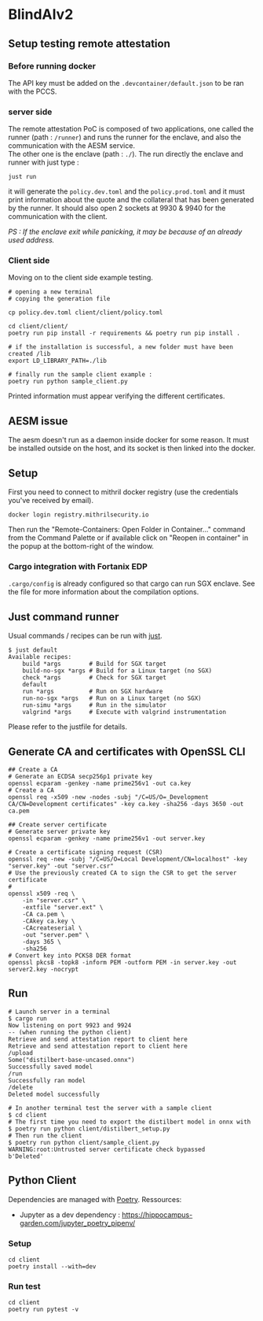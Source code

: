 # BlindAIv2

## Setup testing remote attestation

### **Before running docker** 
The API key must be added on the `.devcontainer/default.json` to be ran with the PCCS. 

### **server side**
The remote attestation PoC is composed of two applications, one called the runner (path : `/runner`) and runs the runner for the enclave, and also the communication with the AESM service.  
The other one is the enclave (path : `./`). 
The run directly the enclave and runner with just type : 
```
just run 
```
it will generate the `policy.dev.toml` and the `policy.prod.toml` and it must print information about the quote and the collateral that has been generated by the runner. It should also open 2 sockets at 9930 & 9940 for the communication with the client. 

*PS : If the enclave exit while panicking, it may be because of an already used address.*

### **Client side**

Moving on to the client side example testing. 

```
# opening a new terminal 
# copying the generation file

cp policy.dev.toml client/client/policy.toml

cd client/client/
poetry run pip install -r requirements && poetry run pip install . 

# if the installation is successful, a new folder must have been created /lib
export LD_LIBRARY_PATH=./lib

# finally run the sample client example : 
poetry run python sample_client.py 
```

Printed information must appear verifying the different certificates. 

## AESM issue
The aesm doesn't run as a daemon inside docker for some reason. It must be installed outside on the host, and its socket is then linked into the docker. 

## Setup

First you need to connect to mithril docker registry (use the credentials you've received by email).
```
docker login registry.mithrilsecurity.io
```

Then run the "Remote-Containers: Open Folder in Container..." command from the Command Palette or if available click on "Reopen in container" in the popup at the bottom-right of the window.

### Cargo integration with Fortanix EDP

`.cargo/config`  is already configured so that cargo can run SGX enclave. See the file for more information about the compilation options.

## Just command runner

Usual commands / recipes can be run with [just](https://just.systems/man/en/). 
```
$ just default
Available recipes:
    build *args        # Build for SGX target
    build-no-sgx *args # Build for a Linux target (no SGX)
    check *args        # Check for SGX target
    default
    run *args          # Run on SGX hardware
    run-no-sgx *args   # Run on a Linux target (no SGX)
    run-simu *args     # Run in the simulator
    valgrind *args     # Execute with valgrind instrumentation
```
Please refer to the justfile for details.

## Generate CA and certificates with OpenSSL CLI 
```
## Create a CA
# Generate an ECDSA secp256p1 private key
openssl ecparam -genkey -name prime256v1 -out ca.key
# Create a CA 
openssl req -x509 -new -nodes -subj "/C=US/O=_Development CA/CN=Development certificates" -key ca.key -sha256 -days 3650 -out ca.pem 

## Create server certificate
# Generate server private key
openssl ecparam -genkey -name prime256v1 -out server.key

# Create a certificate signing request (CSR)
openssl req -new -subj "/C=US/O=Local Development/CN=localhost" -key "server.key" -out "server.csr"
# Use the previously created CA to sign the CSR to get the server certificate
# 
openssl x509 -req \
    -in "server.csr" \
    -extfile "server.ext" \
    -CA ca.pem \
    -CAkey ca.key \
    -CAcreateserial \
    -out "server.pem" \
    -days 365 \
    -sha256
# Convert key into PCKS8 DER format 
openssl pkcs8 -topk8 -inform PEM -outform PEM -in server.key -out server2.key -nocrypt
```

## Run 

```
# Launch server in a terminal
$ cargo run
Now listening on port 9923 and 9924
-- (when running the python client)
Retrieve and send attestation report to client here
Retrieve and send attestation report to client here
/upload
Some("distilbert-base-uncased.onnx")
Successfully saved model
/run
Successfully ran model
/delete
Deleted model successfully

# In another terminal test the server with a sample client
$ cd client
# The first time you need to export the distilbert model in onnx with
$ poetry run python client/distilbert_setup.py
# Then run the client
$ poetry run python client/sample_client.py
WARNING:root:Untrusted server certificate check bypassed
b'Deleted'
``` 

## Python Client

Dependencies are managed with [Poetry](https://python-poetry.org/).
Ressources:
  * Jupyter as a dev dependency : https://hippocampus-garden.com/jupyter_poetry_pipenv/

### Setup

```
cd client
poetry install --with=dev
```

### Run test

```
cd client
poetry run pytest -v
```

